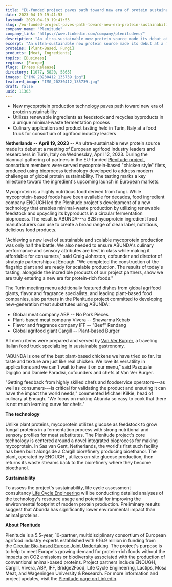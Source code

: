 ```yaml
---
title: "EU-funded project paves path toward new era of protein sustainability"
date: 2023-04-19 19:41:53
lastmod: 2023-04-19 19:41:53
slug: /eu-funded-project-paves-path-toward-new-era-protein-sustainability
company_name: "Plenitude"
company_link: "https://www.linkedin.com/company/plenitudeeu/"
description: "An ultra-sustainable new protein source made its debut at a meeting of European agrifood industry leaders and researchers in Turin, Italy on Wednesday, April 12, 2023"
excerpt: "An ultra-sustainable new protein source made its debut at a meeting of European agrifood industry leaders and researchers in Turin, Italy on Wednesday, April 12, 2023"
proteins: [Plant-Based, Fungi]
products: [Meat, Ingredients]
topics: [Business]
regions: [Europe]
flags: [Press Release]
directory: [1077, 5820, 5865]
images: ["IMG_20230412_135739.jpg"]
featured_image: "IMG_20230412_135739.jpg"
draft: false
uuid: 11303
---
```

-   New mycoprotein production technology paves path toward new era of
    protein sustainability
-   Utilizes renewable ingredients as feedstock and recycles byproducts
    in a unique minimal-waste fermentation process
-   Culinary application and product tasting held in Turin, Italy at a
    food truck for consortium of agrifood industry leaders

**Netherlands -- April 19, 2023** -- An ultra-sustainable new protein
source made its debut at a meeting of European agrifood industry leaders
and researchers in Turin, Italy on Wednesday, April 12, 2023. During the
biannual gathering of partners in the EU-funded [Plenitude
project](https://www.linkedin.com/company/plenitudeeu/), consortium
members were served mycoprotein-based "chicken style" filets, produced
using bioprocess technology developed to address modern challenges of
global protein sustainability. The tasting marks a key milestone toward
the ingredient's upcoming launch in European markets.

Mycoprotein is a highly nutritious food derived from fungi. While
mycoprotein-based foods have been available for decades, food ingredient
company ENOUGH led the Plenitude project's development of a new
technology that enables minimal-waste production by utilizing renewable
feedstock and upcycling its byproducts in a circular fermentation
bioprocess. The result is ABUNDA---a B2B mycoprotein ingredient food
manufacturers can use to create a broad range of clean label,
nutritious, delicious food products.

"Achieving a new level of sustainable and scalable mycoprotein
production was only half the battle. We also needed to ensure ABUNDA's
culinary performance and sensory attributes are best in class while
making it affordable for consumers," said Craig Johnston, cofounder and
director of strategic partnerships at Enough. "We completed the
construction of the flagship plant and are ready for scalable
production. The results of today's tasting, alongside the incredible
products of our project partners, show we are truly entering a new era
for protein-rich foods." 

The Turin meeting menu additionally featured dishes from global agrifood
giants, flavor and fragrance specialists, and leading plant-based food
companies, also partners in the Plenitude project committed to
developing new-generation meat substitutes using ABUNDA:

-   Global meat company ABP -- No Pork Pieces
-   Plant-based meat company Vivera -- Shawarma Kebab
-   Flavor and fragrance company IFF -- "Beef" Rendang
-   Global agrifood giant Cargill -- Plant-based Burger

All menu items were prepared and served by [Van Ver
Burger](https://www.vanverburger.it/), a traveling Italian food truck
specializing in sustainable gastronomy.

"ABUNDA is one of the best plant-based chickens we have tried so far.
Its taste and texture are just like real chicken. We love its
versatility in applications and we can't wait to have it on our menu,"
said Pasquale Digiglio and Daniele Paradisi, cofounders and chefs at Van
Ver Burger.

"Getting feedback from highly skilled chefs and foodservice
operators---as well as consumers---is critical for validating the
product and ensuring it can have the impact the world needs," commented
Michael Kilkie, head of culinary at Enough. "We focus on making Abunda
so easy to cook that there is not much learning curve for chefs."

**The technology**

Unlike plant proteins, mycoprotein utilizes glucose as feedstock to grow
fungal proteins in a fermentation process with strong nutritional and
sensory profiles for meat substitutes. The Plenitude project's core
technology is centered around a novel integrated bioprocess for making
mycoprotein. In Sas van Gent, Netherlands, the world's first such
facility has been built alongside a Cargill biorefinery producing
bioethanol. The plant, operated by ENOUGH , utilizes on-site glucose
production, then returns its waste streams back to the biorefinery where
they become bioethanol.

**Sustainability**

To assess the project's sustainability, life cycle assessment
consultancy [Life Cycle Engineering](http://www.lcengineering.eu/) will
be conducting detailed analyses of the technology's resource usage and
potential for improving the environmental footprint of modern protein
production. Preliminary results suggest that Abunda has significantly
lower environmental impact than animal proteins.

**About Plenitude**

Plenitude is a 5.5-year, 10-partner, multidisciplinary consortium of
European agrifood industry experts established with €16.9 million in
funding from the [Circular Bio-based Europe Joint
Undertaking](https://www.cbe.europa.eu/projects/plenitude). The
project's purpose is to help to meet Europe's growing demand for
protein-rich foods without the impacts on CO2 emissions or biodiversity
associated with the production of conventional animal-based proteins.
Project partners include ENOUGH, Cargill, Vivera, ABP, IFF, Bridge2Food,
Life Cycle Engineering, Lactips, Mosa Meat, and Wageningen University &
Research. For more information and project updates, visit the [Plenitude
page on LinkedIn](https://www.linkedin.com/company/plenitudeeu/).
